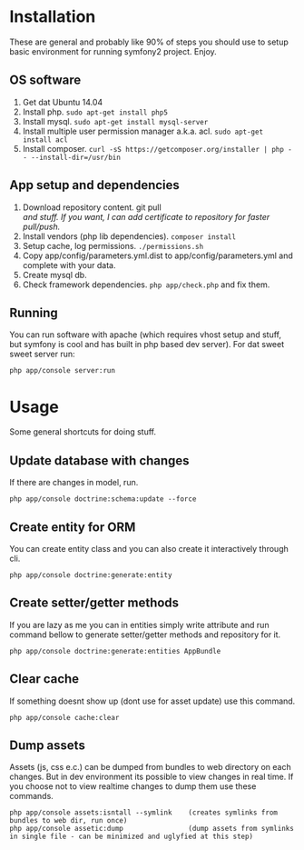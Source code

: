 Installation
==============

These are general and probably like 90% of steps you should use to setup basic environment for running symfony2 project. Enjoy.

OS software
-----------

1. Get dat Ubuntu 14.04
1. Install php. `sudo apt-get install php5`
1. Install mysql. `sudo apt-get install mysql-server`
1. Install multiple user permission manager a.k.a. acl. `sudo apt-get install acl`
1. Install composer. `curl -sS https://getcomposer.org/installer | php -- --install-dir=/usr/bin`

App setup and dependencies
--------------------------

1. Download repository content. git pull <address> and stuff. If you want, I can add certificate to repository for faster pull/push.
1. Install vendors (php lib dependencies). `composer install`
1. Setup cache, log permissions. `./permissions.sh`
1. Copy app/config/parameters.yml.dist to app/config/parameters.yml and complete with your data.
1. Create mysql db.
1. Check framework dependencies. `php app/check.php` and fix them.

Running
-------

You can run software with apache (which requires vhost setup and stuff, but symfony is cool and has built in php based dev server). For dat sweet sweet server run:

	php app/console server:run
	
Usage
=====

Some general shortcuts for doing stuff.

Update database with changes
----------------------------

If there are changes in model, run.

	php app/console doctrine:schema:update --force

Create entity for ORM
---------------------

You can create entity class and you can also create it interactively through cli.

	php app/console doctrine:generate:entity
	
Create setter/getter methods
----------------------------

If you are lazy as me you can in entities simply write attribute and run command bellow to generate setter/getter methods and repository for it.

	php app/console doctrine:generate:entities AppBundle


Clear cache
-----------

If something doesnt show up (dont use for asset update) use this command.

	php app/console cache:clear

Dump assets
-----------

Assets (js, css e.c.) can be dumped from bundles to web directory on each changes. But in dev environment its possible to view changes in real time.
If you choose not to view realtime changes to dump them use these commands.

	php app/console assets:isntall --symlink    (creates symlinks from bundles to web dir, run once)
	php app/console assetic:dump                (dump assets from symlinks in single file - can be minimized and uglyfied at this step)